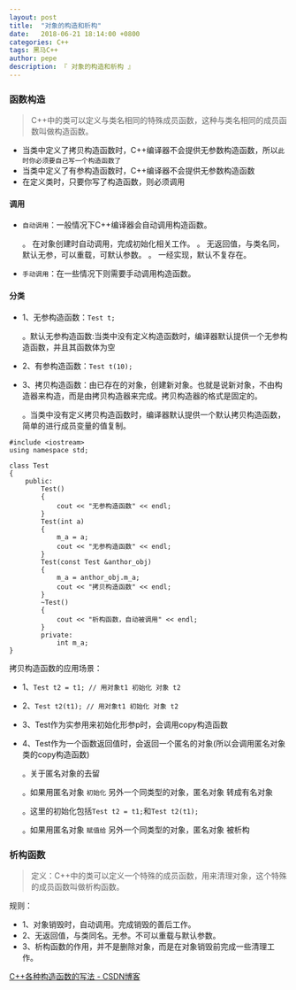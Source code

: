 ```yaml
---
layout: post
title:  "对象的构造和析构"
date:   2018-06-21 18:14:00 +0800
categories: C++
tags: 黑马C++
author: pepe
description: 『 对象的构造和析构 』
---
```


### 函数构造

> C++中的类可以定义与类名相同的特殊成员函数，这种与类名相同的成员函数叫做构造函数。

* 当类中定义了拷贝构造函数时，C++编译器不会提供无参数构造函数，所以`此时你必须要自己写一个构造函数了`
* 当类中定义了有参构造函数时，C++编译器不会提供无参数构造函数
* 在定义类时，只要你写了构造函数，则必须调用

#### 调用

* `自动调用`：一般情况下C++编译器会自动调用构造函数。
    
    。 在对象创建时自动调用，完成初始化相关工作。
    。 无返回值，与类名同，默认无参，可以重载，可默认参数。
    。 一经实现，默认不复存在。
    
* `手动调用`：在一些情况下则需要手动调用构造函数。

#### 分类

* 1、无参构造函数：`Test t;`

    。默认无参构造函数:当类中没有定义构造函数时，编译器默认提供一个无参构造函数，并且其函数体为空
    
* 2、有参构造函数：`Test t(10);`
* 3、拷贝构造函数：由已存在的对象，创建新对象。也就是说新对象，不由构造器来构造，而是由拷贝构造器来完成。拷贝构造器的格式是固定的。
    
    。当类中没有定义拷贝构造函数时，编译器默认提供一个默认拷贝构造函数，简单的进行成员变量的值复制。

```
#include <iostream>
using namespace std;

class Test
{
    public:
        Test()
        {
            cout << "无参构造函数" << endl;        
        }
        Test(int a)
        {
            m_a = a;
            cout << "无参构造函数" << endl;     
        }
        Test(const Test &anthor_obj)
        {
            m_a = anthor_obj.m_a;
            cout << "拷贝构造函数" << endl;  
        }
        ~Test()
        {
            cout << "析构函数，自动被调用" << endl;
        }
        private:
            int m_a;
}
```

拷贝构造函数的应用场景：

* 1、`Test t2 = t1; // 用对象t1 初始化 对象 t2`
* 2、`Test t2(t1); // 用对象t1 初始化 对象 t2`
* 3、Test作为实参用来初始化形参p时，会调用copy构造函数
* 4、Test作为一个函数返回值时，会返回一个匿名的对象(所以会调用匿名对象类的copy构造函数)

    。关于匿名对象的去留
    
    。如果用匿名对象 `初始化` 另外一个同类型的对象，匿名对象 转成有名对象
    
    。这里的初始化包括`Test t2 = t1;`和`Test t2(t1);`
    
    。如果用匿名对象 `赋值给` 另外一个同类型的对象，匿名对象 被析构


### 析构函数

> 定义：C++中的类可以定义一个特殊的成员函数，用来清理对象，这个特殊的成员函数叫做析构函数。

规则：

* 1、对象销毁时，自动调用。完成销毁的善后工作。
* 2、无返回值，与类同名。无参。不可以重载与默认参数。
* 3、析构函数的作用，并不是删除对象，而是在对象销毁前完成一些清理工作。



[C++各种构造函数的写法 - CSDN博客](https://blog.csdn.net/baiyq369/article/details/54926983)



    
    
    
    
    


    
    
    
    
    
    
    
    
    
    
    
    
    
    
    
    
    
    
    
    
    
    
    
    
    
    
    
    
    
    
    
    
    
    
    
    
    
    
    
    
    
    
    
    
    
    
    
    
    
    
    
    
    
    
    
    
    
    
    
    
    
    
    
    
    
    
    
    
    
    
    
    
    
    
    
    
    
    
    
    
    
    
    
    
    
    
    
    
    
    
    
    
    
    
    
    
    
    
    
    
    
    
    












